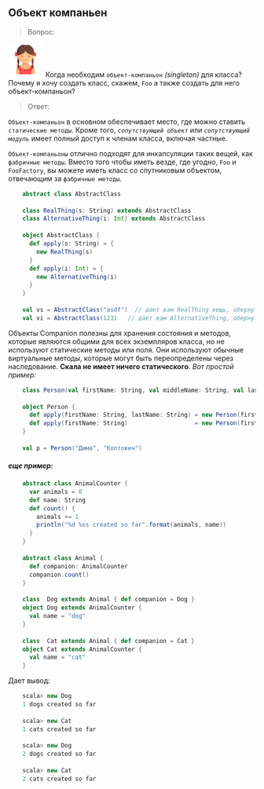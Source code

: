 ## Объект компаньен

>Вопрос:

![alt text](https://github.com/steklopod/Functions/blob/master/src/main/resources/girl.png "GIRL")
Когда необходим `объект-компаньон` _(singleton)_ для класса? Почему я хочу создать класс, скажем, 
`Foo` а также создать для него объект-компаньон?

>Ответ:

`Объект-компаньон` в основном обеспечивает место, где можно ставить `статические методы`. 
Кроме того, _`сопутствующий объект`_ или _`сопутствующий модуль`_ имеет полный доступ к членам класса, включая частные.

`Объект-компаньоны` отлично подходят для инкапсуляции таких вещей, как `фабричные методы`. 
Вместо того чтобы иметь везде, где угодно, `Foo` и `FooFactory`, вы можете иметь класс со спутниковым 
объектом, отвечающим за `фабричные методы`.

<!-- code -->
```scala
    abstract class AbstractClass
    
    class RealThing(s: String) extends AbstractClass
    class AlternativeThing(i: Int) extends AbstractClass
    
    object AbstractClass {
      def apply(s: String) = {
        new RealThing(s)
      }
      def apply(i: Int) = {
        new AlternativeThing(i)
      }
    }
    
    val vs = AbstractClass("asdf")  // дает вам RealThing вещь, обернутую поверх строки
    val vi = AbstractClass(123)   // дает вам AlternativeThing, обернутую поверх числа
```

Объекты Companion полезны для хранения состояния и методов, которые являются общими для всех экземпляров 
класса, но не используют статические методы или поля. Они используют обычные виртуальные методы, 
которые могут быть переопределены через наследование. **Скала не имеет ничего статического**. 
_Вот простой пример:_

<!-- code -->
```scala
    class Person(val firstName: String, val middleName: String, val lastName: String) {}
    
    object Person {
      def apply(firstName: String, lastName: String) = new Person(firstName, "", lastName)
      def apply(firstName: String)                   = new Person(firstName, "", "")
    }
    
    val p = Person("Дима", "Колтович")
```

#### _еще пример:_

<!-- code -->
```scala
    abstract class AnimalCounter {
      var animals = 0
      def name: String
      def count() {
        animals += 1
        println("%d %ss created so far".format(animals, name))
      }
    }
    
    abstract class Animal {
      def companion: AnimalCounter
      companion.count()
    }
    
    class  Dog extends Animal { def companion = Dog }
    object Dog extends AnimalCounter {
      val name = "dog"
    }
    
    class  Cat extends Animal { def companion = Cat }
    object Cat extends AnimalCounter {
      val name = "cat"
    }
```

Дает вывод:

<!-- code -->
```scala
    scala> new Dog
    1 dogs created so far
    
    scala> new Cat
    1 cats created so far
    
    scala> new Dog
    2 dogs created so far
    
    scala> new Cat
    2 cats created so far
```